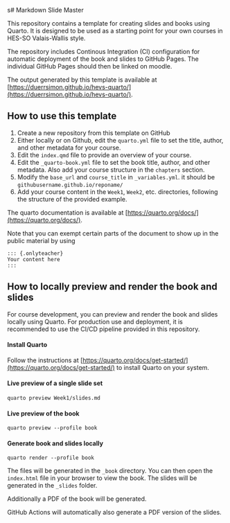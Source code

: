 s# Markdown Slide Master

This repository contains a template for creating slides and books using Quarto. It is designed to be used as a starting point for your own courses in HES-SO Valais-Wallis style. 

The repository includes Continous Integration (CI) configuration for automatic deployment of the book and slides to GitHub Pages.
The individual GitHub Pages should then be linked on moodle.  

The output generated by this template is available at [https://duerrsimon.github.io/hevs-quarto/](https://duerrsimon.github.io/hevs-quarto/).


## How to use this template
1. Create a new repository from this template on GitHub
2. Either locally or on Github, edit the `quarto.yml` file to set the title, author, and other metadata for your course.
3. Edit the `index.qmd` file to provide an overview of your course.
4. Edit the `_quarto-book.yml` file to set the book title, author, and other metadata. Also add your course structure in the `chapters` section.
5. Modify the `base_url` and `course_title` in `_variables.yml`. it should be `githubusername.github.io/reponame/`
6. Add your course content in the `Week1`, `Week2`, etc. directories, following the structure of the provided example.

The quarto documentation is available at [https://quarto.org/docs/](https://quarto.org/docs/).

Note that you can exempt certain parts of the document to show up in the public material by using 

```
::: {.onlyteacher}
Your content here
:::
```


## How to locally preview and render the book and slides
For course development, you can preview and render the book and slides locally using Quarto. For production use and deployment, it is recommended to use the CI/CD pipeline provided in this repository. 

#### Install Quarto
Follow the instructions at [https://quarto.org/docs/get-started/](https://quarto.org/docs/get-started/) to install Quarto on your system.

#### Live preview of a single slide set
```
quarto preview Week1/slides.md
```

#### Live preview of the book
```
quarto preview --profile book
```

#### Generate book and slides locally
```
quarto render --profile book
```
The files will be generated in the `_book` directory. You can then open the `index.html` file in your browser to view the book.
The slides will be generated in the `_slides` folder.

Additionally a PDF of the book will be generated. 

GitHub Actions will automatically also generate a PDF version of the slides. 


